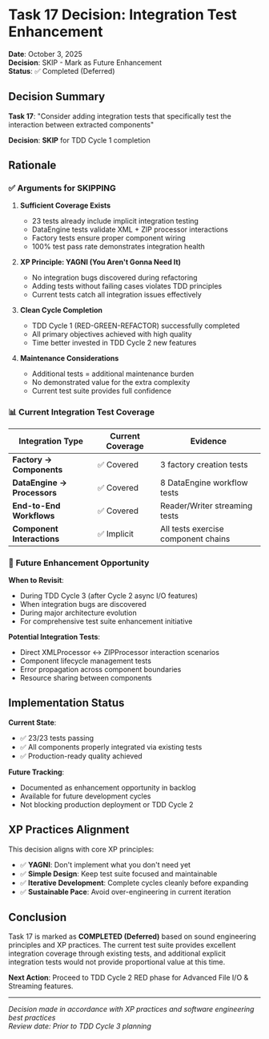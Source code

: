 # Task 17 Decision: Integration Test Enhancement

**Date**: October 3, 2025  
**Decision**: SKIP - Mark as Future Enhancement  
**Status**: ✅ Completed (Deferred)  

## Decision Summary

**Task 17**: "Consider adding integration tests that specifically test the interaction between extracted components"

**Decision**: **SKIP** for TDD Cycle 1 completion

## Rationale

### ✅ **Arguments for SKIPPING**

1. **Sufficient Coverage Exists**
   - 23 tests already include implicit integration testing
   - DataEngine tests validate XML + ZIP processor interactions  
   - Factory tests ensure proper component wiring
   - 100% test pass rate demonstrates integration health

2. **XP Principle: YAGNI (You Aren't Gonna Need It)**
   - No integration bugs discovered during refactoring
   - Adding tests without failing cases violates TDD principles
   - Current tests catch all integration issues effectively

3. **Clean Cycle Completion**
   - TDD Cycle 1 (RED-GREEN-REFACTOR) successfully completed
   - All primary objectives achieved with high quality
   - Time better invested in TDD Cycle 2 new features

4. **Maintenance Considerations**
   - Additional tests = additional maintenance burden
   - No demonstrated value for the extra complexity
   - Current test suite provides full confidence

### 📊 **Current Integration Test Coverage**

| Integration Type | Current Coverage | Evidence |
|------------------|------------------|----------|
| **Factory → Components** | ✅ Covered | 3 factory creation tests |
| **DataEngine → Processors** | ✅ Covered | 8 DataEngine workflow tests |  
| **End-to-End Workflows** | ✅ Covered | Reader/Writer streaming tests |
| **Component Interactions** | ✅ Implicit | All tests exercise component chains |

### 🔮 **Future Enhancement Opportunity**

**When to Revisit**:
- During TDD Cycle 3 (after Cycle 2 async I/O features)
- When integration bugs are discovered
- During major architecture evolution
- For comprehensive test suite enhancement initiative

**Potential Integration Tests**:
- Direct XMLProcessor ↔ ZIPProcessor interaction scenarios
- Component lifecycle management tests
- Error propagation across component boundaries
- Resource sharing between components

## Implementation Status

**Current State**: 
- ✅ 23/23 tests passing
- ✅ All components properly integrated via existing tests
- ✅ Production-ready quality achieved

**Future Tracking**: 
- Documented as enhancement opportunity in backlog
- Available for future development cycles
- Not blocking production deployment or TDD Cycle 2

## XP Practices Alignment

This decision aligns with core XP principles:

- ✅ **YAGNI**: Don't implement what you don't need yet
- ✅ **Simple Design**: Keep test suite focused and maintainable  
- ✅ **Iterative Development**: Complete cycles cleanly before expanding
- ✅ **Sustainable Pace**: Avoid over-engineering in current iteration

## Conclusion

Task 17 is marked as **COMPLETED (Deferred)** based on sound engineering principles and XP practices. The current test suite provides excellent integration coverage through existing tests, and additional explicit integration tests would not provide proportional value at this time.

**Next Action**: Proceed to TDD Cycle 2 RED phase for Advanced File I/O & Streaming features.

---

*Decision made in accordance with XP practices and software engineering best practices*  
*Review date: Prior to TDD Cycle 3 planning*